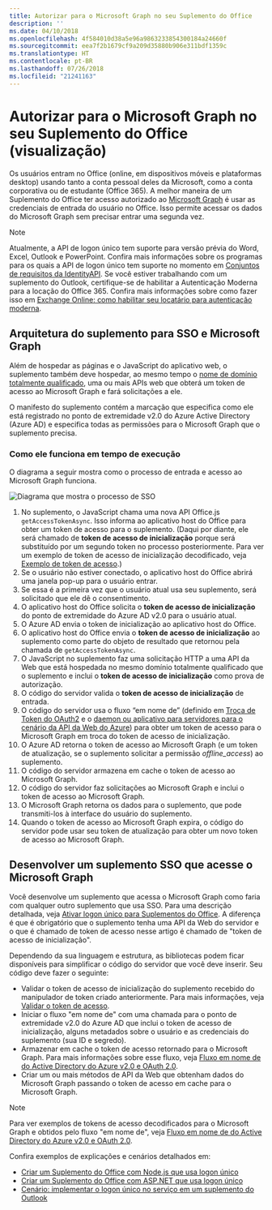 ```yaml
---
title: Autorizar para o Microsoft Graph no seu Suplemento do Office
description: ''
ms.date: 04/10/2018
ms.openlocfilehash: 4f584010d38a5e96a9863233854300184a24660f
ms.sourcegitcommit: eea7f2b1679cf9a209d35880b906e311bdf1359c
ms.translationtype: HT
ms.contentlocale: pt-BR
ms.lasthandoff: 07/26/2018
ms.locfileid: "21241163"
---
```

# <a name="authorize-to-microsoft-graph-in-your-office-add-in-preview"></a>Autorizar para o Microsoft Graph no seu Suplemento do Office (visualização)

Os usuários entram no Office (online, em dispositivos móveis e plataformas desktop) usando tanto a conta pessoal deles da Microsoft, como a conta corporativa ou de estudante (Office 365). A melhor maneira de um Suplemento do Office ter acesso autorizado ao [Microsoft Graph](https://developer.microsoft.com/graph/docs) é usar as credenciais de entrada do usuário no Office. Isso permite acessar os dados do Microsoft Graph sem precisar entrar uma segunda vez. 

> [!NOTE]
> Atualmente, a API de logon único tem suporte para versão prévia do Word, Excel, Outlook e PowerPoint. Confira mais informações sobre os programas para os quais a API de logon único tem suporte no momento em [Conjuntos de requisitos da IdentityAPI](https://dev.office.com/reference/add-ins/requirement-sets/identity-api-requirement-sets).
> Se você estiver trabalhando com um suplemento do Outlook, certifique-se de habilitar a Autenticação Moderna para a locação do Office 365. Confira mais informações sobre como fazer isso em [Exchange Online: como habilitar seu locatário para autenticação moderna](https://social.technet.microsoft.com/wiki/contents/articles/32711.exchange-online-how-to-enable-your-tenant-for-modern-authentication.aspx).

## <a name="add-in-architecture-for-sso-and-microsoft-graph"></a>Arquitetura do suplemento para SSO e Microsoft Graph

Além de hospedar as páginas e o JavaScript do aplicativo web, o suplemento também deve hospedar, ao mesmo tempo o [nome de domínio totalmente qualificado](https://msdn.microsoft.com/en-us/library/windows/desktop/ms682135.aspx#_dns_fully_qualified_domain_name_fqdn__gly), uma ou mais APIs web que obterá um token de acesso ao Microsoft Graph e fará solicitações a ele.

O manifesto do suplemento contém a marcação que especifica como ele está registrado no ponto de extremidade v2.0 do Azure Active Directory (Azure AD) e especifica todas as permissões para o Microsoft Graph que o suplemento precisa.

### <a name="how-it-works-at-runtime"></a>Como ele funciona em tempo de execução

O diagrama a seguir mostra como o processo de entrada e acesso ao Microsoft Graph funciona.

![Diagrama que mostra o processo de SSO](../images/sso-access-to-microsoft-graph.png)

1. No suplemento, o JavaScript chama uma nova API Office.js `getAccessTokenAsync`. Isso informa ao aplicativo host do Office para obter um token de acesso para o suplemento. (Daqui por diante, ele será chamado de **token de acesso de inicialização** porque será substituído por um segundo token no processo posteriormente. Para ver um exemplo de token de acesso de inicialização decodificado, veja [Exemplo de token de acesso](sso-in-office-add-ins.md#example-access-token).)
1. Se o usuário não estiver conectado, o aplicativo host do Office abrirá uma janela pop-up para o usuário entrar.
1. Se essa é a primeira vez que o usuário atual usa seu suplemento, será solicitado que ele dê o consentimento.
1. O aplicativo host do Office solicita o **token de acesso de inicialização** do ponto de extremidade do Azure AD v2.0 para o usuário atual.
1. O Azure AD envia o token de inicialização ao aplicativo host do Office.
1. O aplicativo host do Office envia o **token de acesso de inicialização** ao suplemento como parte do objeto de resultado que retornou pela chamada de `getAccessTokenAsync`.
1. O JavaScript no suplemento faz uma solicitação HTTP a uma API da Web que está hospedada no mesmo domínio totalmente qualificado que o suplemento e inclui o **token de acesso de inicialização** como prova de autorização.  
1. O código do servidor valida o **token de acesso de inicialização** de entrada.
1. O código do servidor usa o fluxo “em nome de” (definido em [Troca de Token do OAuth2](https://tools.ietf.org/html/draft-ietf-oauth-token-exchange-02) e o [daemon ou aplicativo para servidores para o cenário da API da Web do Azure](https://docs.microsoft.com/en-us/azure/active-directory/develop/active-directory-authentication-scenarios#daemon-or-server-application-to-web-api)) para obter um token de acesso para o Microsoft Graph em troca do token de acesso de inicialização.
1. O Azure AD retorna o token de acesso ao Microsoft Graph (e um token de atualização, se o suplemento solicitar a permissão *offline_access*) ao suplemento.
1. O código do servidor armazena em cache o token de acesso ao Microsoft Graph.
1. O código do servidor faz solicitações ao Microsoft Graph e inclui o token de acesso ao Microsoft Graph.
1. O Microsoft Graph retorna os dados para o suplemento, que pode transmiti-los à interface do usuário do suplemento.
1. Quando o token de acesso ao Microsoft Graph expira, o código do servidor pode usar seu token de atualização para obter um novo token de acesso ao Microsoft Graph.

## <a name="develop-an-sso-add-in-that-accesses-microsoft-graph"></a>Desenvolver um suplemento SSO que acesse o Microsoft Graph

Você desenvolve um suplemento que acessa o Microsoft Graph como faria com qualquer outro suplemento que usa SSO. Para uma descrição detalhada, veja [Ativar logon único para Suplementos do Office](https://docs.microsoft.com/en-us/office/dev/add-ins/develop/sso-in-office-add-ins). A diferença é que é obrigatório que o suplemento tenha uma API da Web do servidor e o que é chamado de token de acesso nesse artigo é chamado de "token de acesso de inicialização". 

Dependendo da sua linguagem e estrutura, as bibliotecas podem ficar disponíveis para simplificar o código do servidor que você deve inserir. Seu código deve fazer o seguinte:

* Validar o token de acesso de inicialização do suplemento recebido do manipulador de token criado anteriormente. Para mais informações, veja [Validar o token de acesso](sso-in-office-add-ins.md#validate-the-access-token). 
* Iniciar o fluxo "em nome de" com uma chamada para o ponto de extremidade v2.0 do Azure AD que inclui o token de acesso de inicialização, alguns metadados sobre o usuário e as credenciais do suplemento (sua ID e segredo).
* Armazenar em cache o token de acesso retornado para o Microsoft Graph. Para mais informações sobre esse fluxo, veja [Fluxo em nome de do Active Directory do Azure v2.0 e OAuth 2.0](https://docs.microsoft.com/en-us/azure/active-directory/develop/active-directory-v2-protocols-oauth-on-behalf-of).
* Criar um ou mais métodos de API da Web que obtenham dados do Microsoft Graph passando o token de acesso em cache para o Microsoft Graph.

> [!NOTE]
> Para ver exemplos de tokens de acesso decodificados para o Microsoft Graph e obtidos pelo fluxo "em nome de", veja [Fluxo em nome de do Active Directory do Azure v2.0 e OAuth 2.0](https://docs.microsoft.com/en-us/azure/active-directory/develop/active-directory-v2-protocols-oauth-on-behalf-of).

Confira exemplos de explicações e cenários detalhados em:

* [Criar um Suplemento do Office com Node.js que usa logon único](create-sso-office-add-ins-nodejs.md)
* [Criar um Suplemento do Office com ASP.NET que usa logon único](create-sso-office-add-ins-aspnet.md)
* [Cenário: implementar o logon único no serviço em um suplemento do Outlook](https://docs.microsoft.com/en-us/outlook/add-ins/implement-sso-in-outlook-add-in)



